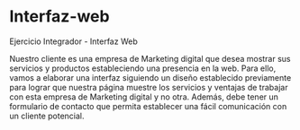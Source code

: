 # Interfaz-web

Ejercicio Integrador - Interfaz Web

Nuestro cliente es una empresa de Marketing digital que desea mostrar sus servicios y productos estableciendo una presencia en la web. Para ello, vamos a elaborar una interfaz siguiendo un diseño establecido previamente para lograr que nuestra página muestre los servicios y ventajas de trabajar con esta empresa de Marketing digital y no otra. Además, debe tener un formulario de contacto que permita establecer una fácil comunicación con un cliente potencial.